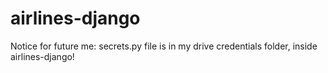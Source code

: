 # airlines-django

Notice for future me:
secrets.py file is in my drive credentials folder, inside airlines-django!
